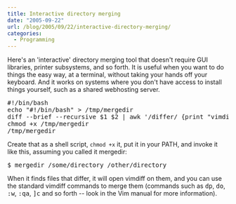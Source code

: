 ```yaml
---
title: Interactive directory merging
date: "2005-09-22"
url: /blog/2005/09/22/interactive-directory-merging/
categories:
  - Programming
---
```

Here's an 'interactive' directory merging tool that doesn't require GUI libraries, printer subsystems, and so forth. It is useful when you want to do things the easy way, at a terminal, without taking your hands off your keyboard. And it works on systems where you don't have access to install things yourself, such as a shared webhosting server.

<pre>#!/bin/bash
echo "#!/bin/bash" > /tmp/mergedir
diff --brief --recursive $1 $2 | awk '/differ/ {print "vimdiff " $2 " " $4 ";"}' >> /tmp/mergedir
chmod +x /tmp/mergedir
/tmp/mergedir</pre>

Create that as a shell script, `chmod +x` it, put it in your PATH, and invoke it like this, assuming you called it mergedir:

<pre>$ mergedir /some/directory /other/directory</pre>

When it finds files that differ, it will open vimdiff on them, and you can use the standard vimdiff commands to merge them (commands such as <kbd>dp</kbd>, <kbd>do</kbd>, <kbd>:w</kbd>, <kbd>:qa</kbd>, <kbd>]c</kbd> and so forth -- look in the Vim manual for more information).


